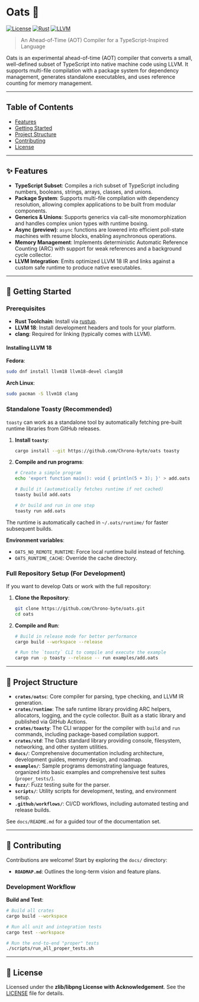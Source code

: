 # Oats 🌾

[![License](https://img.shields.io/badge/license-zlib-blue.svg)](LICENSE)
[![Rust](https://img.shields.io/badge/built%20with-Rust-000000.svg?logo=rust)](https://www.rust-lang.org/)
[![LLVM](https://img.shields.io/badge/powered%20by-LLVM%2018-262D3A.svg)](https://llvm.org/)

> An Ahead-of-Time (AOT) Compiler for a TypeScript-Inspired Language

Oats is an experimental ahead-of-time (AOT) compiler that converts a small,
well-defined subset of TypeScript into native machine code using LLVM. It
supports multi-file compilation with a package system for dependency management,
generates standalone executables, and uses reference counting for memory
management.

---

## Table of Contents

- [Features](#-features)
- [Getting Started](#-getting-started)
- [Project Structure](#-project-structure)
- [Contributing](#-contributing)
- [License](#-license)

---

## ✨ Features

- **TypeScript Subset**: Compiles a rich subset of TypeScript including numbers,
  booleans, strings, arrays, classes, and unions.
- **Package System**: Supports multi-file compilation with dependency
  resolution, allowing complex applications to be built from modular components.
- **Generics & Unions**: Supports generics via call-site monomorphization and
  handles complex union types with runtime boxing.
- **Async (preview)**: `async` functions are lowered into efficient poll-state
  machines with resume blocks, enabling asynchronous operations.
- **Memory Management**: Implements deterministic Automatic Reference Counting
  (ARC) with support for weak references and a background cycle collector.
- **LLVM Integration**: Emits optimized LLVM 18 IR and links against a custom
  safe runtime to produce native executables.

---

## 🚀 Getting Started

### Prerequisites

- **Rust Toolchain**: Install via [rustup](https://rustup.rs/).
- **LLVM 18**: Install development headers and tools for your platform.
- **clang**: Required for linking (typically comes with LLVM).

#### Installing LLVM 18

**Fedora**:

```bash
sudo dnf install llvm18 llvm18-devel clang18
```

**Arch Linux**:

```bash
sudo pacman -S llvm18 clang
```

### Standalone Toasty (Recommended)

`toasty` can work as a standalone tool by automatically fetching pre-built
runtime libraries from GitHub releases.

1. **Install `toasty`**:

   ```bash
   cargo install --git https://github.com/Chrono-byte/oats toasty
   ```

2. **Compile and run programs**:

   ```bash
   # Create a simple program
   echo 'export function main(): void { println(5 + 3); }' > add.oats

   # Build it (automatically fetches runtime if not cached)
   toasty build add.oats

   # Or build and run in one step
   toasty run add.oats
   ```

The runtime is automatically cached in `~/.oats/runtime/` for faster
subsequent builds.

**Environment variables**:

- `OATS_NO_REMOTE_RUNTIME`: Force local runtime build instead of fetching.
- `OATS_RUNTIME_CACHE`: Override the cache directory.

### Full Repository Setup (For Development)

If you want to develop Oats or work with the full repository:

1. **Clone the Repository**:

   ```bash
   git clone https://github.com/Chrono-byte/oats.git
   cd oats
   ```

2. **Compile and Run**:

   ```bash
   # Build in release mode for better performance
   cargo build --workspace --release

   # Run the `toasty` CLI to compile and execute the example
   cargo run -p toasty --release -- run examples/add.oats
   ```

---

## 📁 Project Structure

- **`crates/oatsc`**: Core compiler for parsing, type checking, and LLVM IR
  generation.
- **`crates/runtime`**: The safe runtime library providing ARC helpers,
  allocators, logging, and the cycle collector. Built as a static library and
  published via GitHub Actions.
- **`crates/toasty`**: The CLI wrapper for the compiler with `build` and `run`
  commands, including package-based compilation support.
- **`crates/std`**: The Oats standard library providing console, filesystem,
  networking, and other system utilities.
- **`docs/`**: Comprehensive documentation including architecture, development
  guides, memory design, and roadmap.
- **`examples/`**: Sample programs demonstrating language features, organized
  into basic examples and comprehensive test suites (`proper_tests/`).
- **`fuzz/`**: Fuzz testing suite for the parser.
- **`scripts/`**: Utility scripts for development, testing, and environment
  setup.
- **`.github/workflows/`**: CI/CD workflows, including automated testing and
  release builds.

See `docs/README.md` for a guided tour of the documentation set.

---

## 🤝 Contributing

Contributions are welcome\! Start by exploring the `docs/` directory:

- **`ROADMAP.md`**: Outlines the long-term vision and feature plans.

### Development Workflow

**Build and Test**:

   ```bash
   # Build all crates
   cargo build --workspace

   # Run all unit and integration tests
   cargo test --workspace

   # Run the end-to-end "proper" tests
   ./scripts/run_all_proper_tests.sh
   ```

---

## 📜 License

Licensed under the **zlib/libpng License with Acknowledgement**. See the
[LICENSE](LICENSE) file for details.
